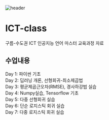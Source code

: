 ![header](https://capsule-render.vercel.app/api?type=rounded&height=300&color=gradient&text=AIMERS)

# ICT-class
구름-수도권 ICT 인공지능 언어 마스터 교육과정 자료   
   
## 수업내용   
Day 1: 파이썬 기초   
Day 2: 딥러닝 개론, 선형회귀-최소제곱법   
Day 3: 평균제곱근오차(RMSE), 경사하강법 실습   
Day 4: Numpy실습, Tensorflow 기초   
Day 5: 다중 선형회귀 실습   
Day 6: 단순 로지스틱 회귀 실습   
Day 7: 다중 로지스틱 회귀 실습   
